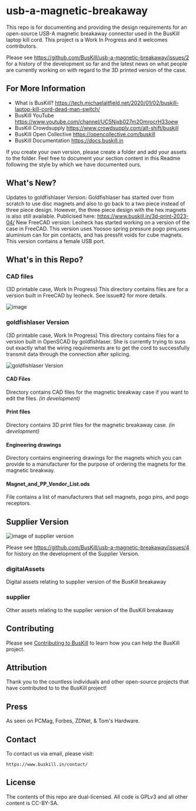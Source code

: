 # usb-a-magnetic-breakaway

This repo is for documenting and providing the design requirements for an open-source USB-A magnetic breakaway connector used in the BusKill laptop kill cord. This project is a Work In Progress and it welcomes contributors. 

Please see https://github.com/BusKill/usb-a-magnetic-breakaway/issues/2 for a history of the development so far and the latest news on what people are currently working on with regard to the 3D printed version of the case. 

## For More Information

* What is BusKill? https://tech.michaelaltfield.net/2020/01/02/buskill-laptop-kill-cord-dead-man-switch/
* BusKill YouTube https://www.youtube.com/channel/UC5Njxb027m2OmrocrH33oew
* BusKill Crowdsupply https://www.crowdsupply.com/alt-shift/buskill
* BusKill Open Collective https://opencollective.com/buskill
* BusKill Documentation https://docs.buskill.in

If you create your own version, please create a folder and add your assets to the folder. Feel free to document your section content in this Readme following the style by which we have documented ours.

##  What's New?

Updates to goldfishlaser Version: Goldfishlaser has started over from scratch to use disc magnets and also to go back to a two piece instead of three piece design. However, the three piece design with the hex magnets is also still available. Publicised here: https://www.buskill.in/3d-print-2023-04/
New FreeCAD version: Leoheck has started working on a version of the case in FreeCAD. This version uses Yoosoo spring pressure pogo pins,uses aluminium can for pin contacts, and has pressfit voids for cube magnets. This version contains a female USB port. 

## What's in this Repo?

### CAD files
(3D printable case, Work In Progress)
This directory contains files are for a version built in FreeCAD by leoheck. See issue#2 for more details.

![image](https://github.com/BusKill/usb-a-magnetic-breakaway/assets/597904/fe949841-c8f3-4abd-87c7-8e0b29d4b1c3)

### goldfishlaser Version
(3D printable case, Work In Progress)
This directory contains files for a version built in OpenSCAD by goldfishlaser. She is currently trying to suss out exactly what the wiring requirements are to get the cord to successfully transmit data through the connection after splicing. 

![goldfishlaser Version](https://github.com/BusKill/usb-a-magnetic-breakaway/assets/597904/cca7f0f6-c13a-45fb-9152-c4c95e4f8740)


#### CAD Files

Directory contains CAD files for the magnetic breakway case if you want to edit the files. *(in development)*

#### Print files

Directory contains 3D print files for the magnetic breakaway case. *(in development)*

#### Engineering drawings

Directory contains engineering drawings for the magnets which you can provide to a manufacturer for the purpose of ordering the magnets for the magnetic breakway.

#### Magnet_and_PP_Vendor_List.ods

File contains a list of manufacturers that sell magnets, pogo pins, and pogo receptors. 

## Supplier Version

![image of supplier version](https://user-images.githubusercontent.com/597904/236636199-2c18498c-78d3-463a-81e8-185a83240824.png)

Please see https://github.com/BusKill/usb-a-magnetic-breakaway/issues/4 for history on the development of the Supplier Version. 

### digitalAssets

Digital assets relating to supplier version of the BusKill breakaway

### supplier

Other assets relating to the supplier version of the BusKill breakaway

## Contributing

Please see [Contributing to BusKill](https://docs.buskill.in/buskill-app/en/stable/contributing.html) to learn how you can help the BusKill project.

## Attribution

Thank you to the countless individuals and other open-source projects that have contributed to to the BusKill project!

## Press

As seen on PCMag, Forbes, ZDNet, & Tom's Hardware.

## Contact

To contact us via email, please visit:

    https://www.buskill.in/contact/

## License

The contents of this repo are dual-licensed. All code is GPLv3 and all other content is CC-BY-SA.



